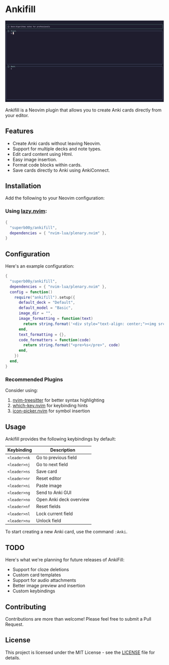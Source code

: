 # Ankifill

![Ankifill Screenshot](.images/ankifill_screenshot.png)

Ankifill is a Neovim plugin that allows you to create Anki cards directly from your editor.

## Features

- Create Anki cards without leaving Neovim.
- Support for multiple decks and note types.
- Edit card content using Html.
- Easy image insertion.
- Format code blocks within cards.
- Save cards directly to Anki using AnkiConnect.

## Installation

Add the following to your Neovim configuration:

### Using [lazy.nvim](https://github.com/folke/lazy.nvim):

```lua
{
  "superb00y/ankifill",
  dependencies = { "nvim-lua/plenary.nvim" },
}
```

## Configuration

Here's an example configuration:

```lua
{
  "superb00y/ankifill",
  dependencies = { "nvim-lua/plenary.nvim" },
  config = function()
    require("ankifill").setup({
      default_deck = "Default",
      default_model = "Basic",
      image_dir = "",
      image_formatting = function(text)
        return string.format('<div style="text-align: center;"><img src="%s"></div>', text)
      end,
      text_formatting = {},
      code_formatters = function(code)
        return string.format("<pre>%s</pre>", code)
      end,
    })
  end,
}
```

### Recommended Plugins

Consider using:

1. [nvim-treesitter](https://github.com/nvim-treesitter/nvim-treesitter) for better syntax highlighting
2. [which-key.nvim](https://github.com/folke/which-key.nvim) for keybinding hints
3. [icon-picker.nvim](https://github.com/ziontee113/icon-picker.nvim) for symbol insertion

## Usage

Ankifill provides the following keybindings by default:

| Keybinding          | Description             |
| ------------        | ----------------------- |
| `<leader>nk`        | Go to previous field    |
| `<leader>nj`        | Go to next field        |
| `<leader>ns`        | Save card               |
| `<leader>nr`        | Reset editor            |
| `<leader>ni`        | Paste image             |
| `<leader>ng`        | Send to Anki GUI        |
| `<leader>no`        | Open Anki deck overview |
| `<leader>nf`        | Reset fields            |
| `<leader>nl`        | Lock current field      |
| `<leader>nu` |        Unlock field            |

To start creating a new Anki card, use the command `:Anki`.

## TODO

Here's what we're planning for future releases of AnkiFill:

- Support for cloze deletions
- Custom card templates
- Support for audio attachments
- Better image preview and insertion
- Custom keybindings

## Contributing

Contributions are more than welcome! Please feel free to submit a Pull Request.

## License

This project is licensed under the MIT License - see the [LICENSE](LICENSE) file for details.
